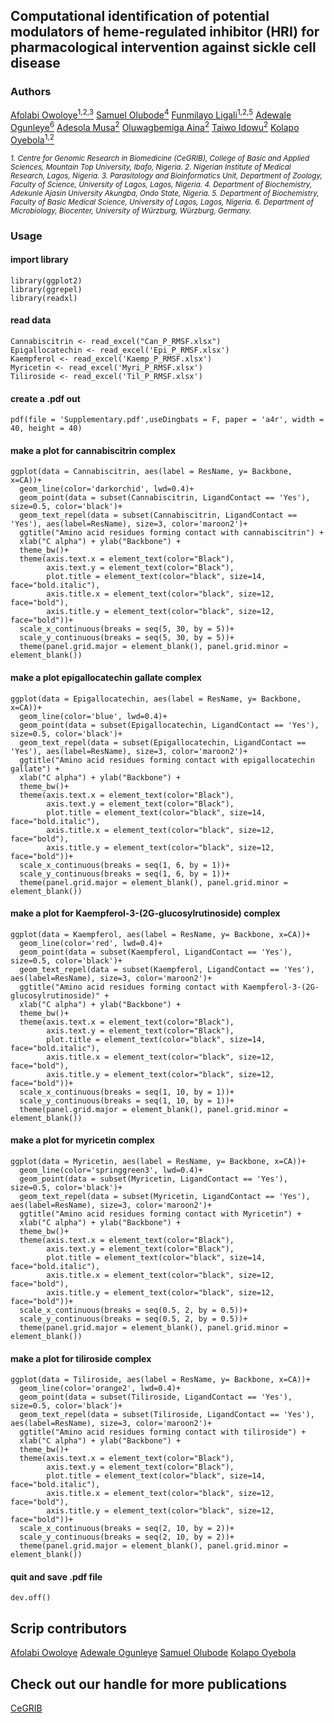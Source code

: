 ## Computational identification of potential modulators of heme-regulated inhibitor (HRI) for pharmacological intervention against sickle cell disease
### Authors

[Afolabi Owoloye<sup>1,2,3</sup>](https://www.linkedin.com/in/afolabi-owoloye-a1b8a5b5/)
[Samuel Olubode<sup>4</sup>](https://www.linkedin.com/in/samuel-olawale-olubode-6191a81aa/)
[Funmilayo Ligali<sup>1,2,5</sup>](https://www.linkedin.com/in/funmilayo-ligali-9746a2184/)
[Adewale Ogunleye<sup>6</sup>](https://www.linkedin.com/in/adewale-ogunleye-09029684/)
[Adesola Musa<sup>2</sup>](https://scholar.google.com/citations?hl=en&user=nNIdzW8AAAAJ)
[Oluwagbemiga Aina<sup>2</sup>](https://scholar.google.com/citations?user=UUlhAz4AAAAJ&hl=en&oi=sra)
[Taiwo Idowu<sup>2</sup>](https://scholar.google.com/citations?hl=en&user=ViS6ndQAAAAJ)
[Kolapo Oyebola<sup>1,2</sup>](https://www.linkedin.com/in/kolapo-oyebola-phd-67493836/)

<small><i>1.	Centre for Genomic Research in Biomedicine (CeGRIB), College of Basic and Applied Sciences, Mountain Top University, Ibafo, Nigeria. 2.	Nigerian Institute of Medical Research, Lagos, Nigeria. 3.	Parasitology and Bioinformatics Unit, Department of Zoology, Faculty of Science, University of Lagos, Lagos, Nigeria. 4.	Department of Biochemistry, Adekunle Ajasin University Akungba, Ondo State, Nigeria. 5.	Department of Biochemistry, Faculty of Basic Medical Science, University of Lagos, Lagos, Nigeria. 6.	Department of Microbiology, Biocenter, University of Würzburg, Würzburg, Germany.</i></small>


### Usage

#### import library

```
library(ggplot2)
library(ggrepel)
library(readxl)
```

#### read data
```
Cannabiscitrin <- read_excel("Can_P_RMSF.xlsx")
Epigallocatechin <- read_excel('Epi_P_RMSF.xlsx')
Kaempferol <- read_excel('Kaemp_P_RMSF.xlsx')
Myricetin <- read_excel('Myri_P_RMSF.xlsx')
Tiliroside <- read_excel('Til_P_RMSF.xlsx')
```

#### create a .pdf out
```
pdf(file = 'Supplementary.pdf',useDingbats = F, paper = 'a4r', width = 40, height = 40)
```

#### make a plot for cannabiscitrin complex
```
ggplot(data = Cannabiscitrin, aes(label = ResName, y= Backbone, x=CA))+
  geom_line(color='darkorchid', lwd=0.4)+
  geom_point(data = subset(Cannabiscitrin, LigandContact == 'Yes'), size=0.5, color='black')+
  geom_text_repel(data = subset(Cannabiscitrin, LigandContact == 'Yes'), aes(label=ResName), size=3, color='maroon2')+
  ggtitle("Amino acid residues forming contact with cannabiscitrin") +
  xlab("C alpha") + ylab("Backbone") +
  theme_bw()+
  theme(axis.text.x = element_text(color="Black"),
        axis.text.y = element_text(color="Black"),
        plot.title = element_text(color="black", size=14, face="bold.italic"),
        axis.title.x = element_text(color="black", size=12, face="bold"),
        axis.title.y = element_text(color="black", size=12, face="bold"))+
  scale_x_continuous(breaks = seq(5, 30, by = 5))+
  scale_y_continuous(breaks = seq(5, 30, by = 5))+
  theme(panel.grid.major = element_blank(), panel.grid.minor = element_blank())
```

#### make a plot epigallocatechin gallate complex
```
ggplot(data = Epigallocatechin, aes(label = ResName, y= Backbone, x=CA))+
  geom_line(color='blue', lwd=0.4)+
  geom_point(data = subset(Epigallocatechin, LigandContact == 'Yes'), size=0.5, color='black')+
  geom_text_repel(data = subset(Epigallocatechin, LigandContact == 'Yes'), aes(label=ResName), size=3, color='maroon2')+
  ggtitle("Amino acid residues forming contact with epigallocatechin gallate") +
  xlab("C alpha") + ylab("Backbone") +
  theme_bw()+
  theme(axis.text.x = element_text(color="Black"),
        axis.text.y = element_text(color="Black"),
        plot.title = element_text(color="black", size=14, face="bold.italic"),
        axis.title.x = element_text(color="black", size=12, face="bold"),
        axis.title.y = element_text(color="black", size=12, face="bold"))+
  scale_x_continuous(breaks = seq(1, 6, by = 1))+
  scale_y_continuous(breaks = seq(1, 6, by = 1))+
  theme(panel.grid.major = element_blank(), panel.grid.minor = element_blank())
```

#### make a plot for Kaempferol-3-(2G-glucosylrutinoside) complex
```
ggplot(data = Kaempferol, aes(label = ResName, y= Backbone, x=CA))+
  geom_line(color='red', lwd=0.4)+
  geom_point(data = subset(Kaempferol, LigandContact == 'Yes'), size=0.5, color='black')+
  geom_text_repel(data = subset(Kaempferol, LigandContact == 'Yes'), aes(label=ResName), size=3, color='maroon2')+
  ggtitle("Amino acid residues forming contact with Kaempferol-3-(2G-glucosylrutinoside)" +
  xlab("C alpha") + ylab("Backbone") +
  theme_bw()+
  theme(axis.text.x = element_text(color="Black"),
        axis.text.y = element_text(color="Black"),
        plot.title = element_text(color="black", size=14, face="bold.italic"),
        axis.title.x = element_text(color="black", size=12, face="bold"),
        axis.title.y = element_text(color="black", size=12, face="bold"))+
  scale_x_continuous(breaks = seq(1, 10, by = 1))+
  scale_y_continuous(breaks = seq(1, 10, by = 1))+
  theme(panel.grid.major = element_blank(), panel.grid.minor = element_blank())
```

#### make a plot for myricetin complex
```
ggplot(data = Myricetin, aes(label = ResName, y= Backbone, x=CA))+
  geom_line(color='springgreen3', lwd=0.4)+
  geom_point(data = subset(Myricetin, LigandContact == 'Yes'), size=0.5, color='black')+
  geom_text_repel(data = subset(Myricetin, LigandContact == 'Yes'), aes(label=ResName), size=3, color='maroon2')+
  ggtitle("Amino acid residues forming contact with Myricetin") +
  xlab("C alpha") + ylab("Backbone") +
  theme_bw()+
  theme(axis.text.x = element_text(color="Black"),
        axis.text.y = element_text(color="Black"),
        plot.title = element_text(color="black", size=14, face="bold.italic"),
        axis.title.x = element_text(color="black", size=12, face="bold"),
        axis.title.y = element_text(color="black", size=12, face="bold"))+
  scale_x_continuous(breaks = seq(0.5, 2, by = 0.5))+
  scale_y_continuous(breaks = seq(0.5, 2, by = 0.5))+
  theme(panel.grid.major = element_blank(), panel.grid.minor = element_blank())
```

#### make a plot for tiliroside complex
```
ggplot(data = Tiliroside, aes(label = ResName, y= Backbone, x=CA))+
  geom_line(color='orange2', lwd=0.4)+
  geom_point(data = subset(Tiliroside, LigandContact == 'Yes'), size=0.5, color='black')+
  geom_text_repel(data = subset(Tiliroside, LigandContact == 'Yes'), aes(label=ResName), size=3, color='maroon2')+
  ggtitle("Amino acid residues forming contact with tiliroside") +
  xlab("C alpha") + ylab("Backbone") +
  theme_bw()+
  theme(axis.text.x = element_text(color="Black"),
        axis.text.y = element_text(color="Black"),
        plot.title = element_text(color="black", size=14, face="bold.italic"),
        axis.title.x = element_text(color="black", size=12, face="bold"),
        axis.title.y = element_text(color="black", size=12, face="bold"))+
  scale_x_continuous(breaks = seq(2, 10, by = 2))+
  scale_y_continuous(breaks = seq(2, 10, by = 2))+
  theme(panel.grid.major = element_blank(), panel.grid.minor = element_blank())
```

#### quit and save .pdf file
```
dev.off()
```

## Scrip contributors
[Afolabi Owoloye](https://www.linkedin.com/in/afolabi-owoloye-a1b8a5b5/)
[Adewale Ogunleye](https://www.linkedin.com/in/adewale-ogunleye-09029684/)
[Samuel Olubode](https://www.linkedin.com/in/samuel-olawale-olubode-6191a81aa/)
[Kolapo Oyebola](https://www.linkedin.com/in/kolapo-oyebola-phd-67493836/)

## Check out our handle for more publications

[CeGRIB](https://www.linkedin.com/company/81576850/admin/feed/posts/)
